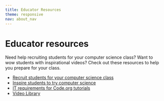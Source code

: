 ```yaml
---
title: Educator Resources
theme: responsive
nav: about_nav
---
```



# Educator resources
Need help recruiting students for your computer science class? Want to wow students with inspirational videos? Check out these resources to help you prepare for your class.

* [Recruit students for your computer science class](/educate/resources/recruit)
* [Inspire students to try computer science](/educate/resources/inspire)
* [IT requirements for Code.org tutorials](/educate/it)
* [Video Library](/educate/resources/videos)
